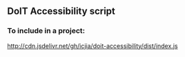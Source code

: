 ## DoIT Accessibility script

### To include in a project:

http://cdn.jsdelivr.net/gh/icjia/doit-accessibility/dist/index.js

